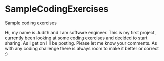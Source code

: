 # SampleCodingExercises
Sample coding exercises

Hi, my name is Judith and I am software engineer. This is my first project, currently been looking at some coding exercises and decided to start sharing. As I get on I'll be posting. Please let me know your comments. As with any coding challenge there is always room to make it better or correct :) 
